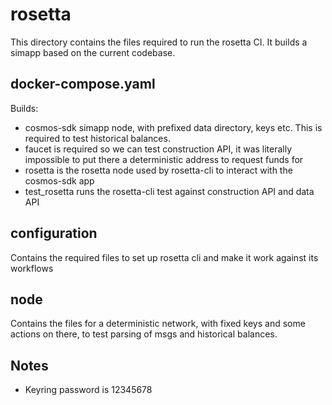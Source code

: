 # rosetta

This directory contains the files required to run the rosetta CI. It builds a simapp based on the current codebase.

## docker-compose.yaml

Builds:
- cosmos-sdk simapp node, with prefixed data directory, keys etc. This is required to test historical balances.
- faucet is required so we can test construction API, it was literally impossible to put there a deterministic address to request funds for
- rosetta is the rosetta node used by rosetta-cli to interact with the cosmos-sdk app
- test_rosetta runs the rosetta-cli test against construction API and data API

## configuration

Contains the required files to set up rosetta cli and make it work against its workflows

## node

Contains the files for a deterministic network, with fixed keys and some actions on there, to test parsing of msgs and historical balances.

## Notes

- Keyring password is 12345678